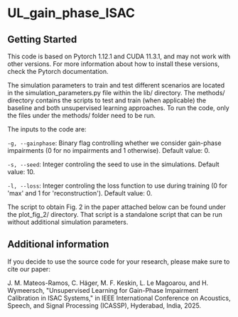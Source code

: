 # UL_gain_phase_ISAC

## Getting Started
This code is based on Pytorch 1.12.1 and CUDA 11.3.1, and may not work with other versions. For more information about how to install these versions, check the Pytorch documentation.

The simulation parameters to train and test different scenarios are located in the simulation_parameters.py file within the lib/ directory. The methods/ directory contains the scripts to test and train (when applicable) the baseline and both unsupervised learning approaches. To run the code, only the files under the methods/ folder need to be run.

The inputs to the code are:

```-g, --gainphase```: Binary flag controlling whether we consider gain-phase impairments (0 for no impairments and 1 otherwise). Default value: 0.

```-s, --seed```: Integer controling the seed to use in the simulations. Default value: 10.

```-l, --loss```: Integer controling the loss function to use during training (0 for 'max' and 1 for 'reconstruction'). Default value: 0.

The script to obtain Fig. 2 in the paper attached below can be found under the plot_fig_2/ directory. That script is a standalone script that can be run without additional simulation parameters.

## Additional information
If you decide to use the source code for your research, please make sure to cite our paper:

J. M. Mateos-Ramos, C. Häger, M. F. Keskin, L. Le Magoarou, and H. Wymeersch, "Unsupervised Learning for Gain-Phase Impairment Calibration in ISAC Systems," in IEEE International Conference on Acoustics, Speech, and Signal Processing (ICASSP), Hyderabad, India, 2025.

